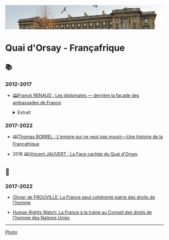 ![img](../_aux/MAE_Commons.png)
# Quai d'Orsay - Françafrique

## 📚

### 2012-2017
* <a id="diplofr"></a>[🕮Franck RENAUD : Les diplomates — derrière la façade des ambassades de France](https://www.lisez.com/livre-grand-format/la-face-cachee-du-quai-dorsay/9782221157046)

    <details><summary>Extrait</summary>
    
    * [dossier](./pieces/identifiant/4738ca13)
    </details>

### 2017-2022

* <a id="borrel2021empire"></a> 🕮[Thomas BORREL : L'empire qui ne veut pas mourir—Une histoire de la Françafrique](https://www.seuil.com/ouvrage/l-empire-qui-ne-veut-pas-mourir-collectif/9782021464160)

* <a id="jauvert2016face"></a>2016 🕮[Vincent JAUVERT : La Face cachée du Quai d'Orsay](https://www.lisez.com/livre-grand-format/la-face-cachee-du-quai-dorsay/9782221157046)

## 📰

### 2017-2022

* <a id="frouv2020ddl"></a>[Olivier de FROUVILLE: La France peut cohérente patrie des droits de l'homme](https://www.lemonde.fr/idees/article/2020/12/03/la-france-peu-coherente-patrie-des-droits-de-l-homme_6062003_3232.html)

* <a id="HRWfrance"></a>[Human Rights Watch: La France à la traîne au Conseil des droits de l'homme des Nations Unies](https://www.hrw.org/fr/news/2020/10/08/la-france-la-traine-au-conseil-des-droits-de-lhomme-des-nations-unies)

---
[Photo](attrib.md#HotelMAE)
